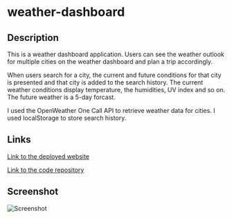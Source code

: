 # weather-dashboard
## Description
This is a weather dashboard application. Users can see the weather outlook for multiple cities on the weather dashboard and plan a trip accordingly.

When users search for a city, the current and future conditions for that city is presented and that city is added to the search history. The current weather conditions display temperature, the humidities, UV index and so on. 
The future weather is a 5-day forcast. 

I used the OpenWeather One Call API to retrieve weather data for cities. I used localStorage to store search history.
## Links
<p dir="auto"><a href="https://yanbud.github.io/weather-dashboard/">Link to the deployed website</a></p>
<p dir="auto"><a href="https://github.com/Yanbud/weather-dashboard">Link to the code repository</a></p>

## Screenshot
<p dir="auto"><img src="Screenshot.gif" alt="Screenshot" style="max-width: 100%;" /></p>